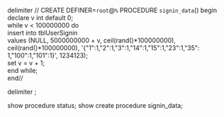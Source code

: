 delimiter //
CREATE DEFINER=`root`@`%` PROCEDURE `signin_data`()
begin  
    declare v int default 0;  
    while v < 100000000
		do  
        insert into tblUserSignin  
        values (NULL, 5000000000 + v, ceil(rand()*100000000), ceil(rand()*100000000), '{"1":1,"2":1,"3":1,"14":1,"15":1,"23":1,"35": 1,"100":1,"101":1}', 1234123);  
         set v = v + 1;  
    end while;  
end//

delimiter ;

show procedure status;
show create procedure signin_data;
